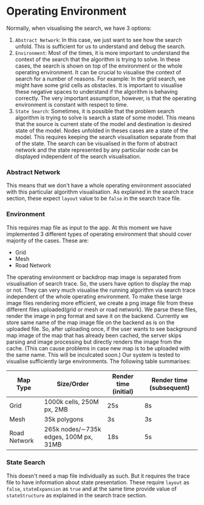 # Operating Environment

Normally, when visualising the search, we have 3 options:
1. `Abstract Network`: In this case, we just want to see how the search unfold. This is sufficient for us to understand and debug the search.
2. `Environment`: Most of the times, it is more important to understand the context of the search that the algorithm is trying to solve. In these cases, the search is shown on top of the environment or the whole operating environment. It can be crucial to visualise the context of search for a number of reasons. For example: In the grid search, we might have some grid cells as obstacles. It is important to visualise these negative spaces to understand if the algorithm is behaving correctly. The very important assumption, however, is that the operating environment is constant with respect to time.
3. `State Search`: Sometimes, it is possible that the problem search algorithm is trying to solve is search a state of some model. This means that the source is current state of the model and destination is desired state of the model. Nodes unfolded in theses cases are a state of the model. This requires keeping the search visualisation separate from that of the state. The search can be visualised in the form of abstract network and the state represented by any particular node can be displayed independent of the search visualisation.

### Abstract Network
This means that we don't have a whole operating environment associated with this particular algorithm visualisation. As explained in the search trace section, these expect `layout` value to be `false` in the search trace file.

### Environment
This requires map file as input to the app. At this moment we have implemented 3 different types of operating environment that should cover majority of the cases. These are:
- Grid
- Mesh
- Road Network


The operating environment or backdrop map image is separated from visualisation of search trace. So, the users have option to display the map or not. They can very much visualise the running algorithm via search trace independent of the whole operating environment. To make these large image files rendering more efficient, we create a png image file from these different files uploaded(grid or mesh or road network). We parse these files, render the image in png format and save it on the backend. Currently we store same name of the map image file on the backend as is on the uploaded file. So, after uploading once, if the user wants to see background map image of the map that has already been cached, the server skips parsing and image processing but directly renders the image from the cache. (This can cause problems in case new map is to be uploaded with the same name. This will be inculcated soon.) Our system is tested to visualise sufficiently large environments. The following table summarises:

Map Type | Size/Order | Render time (initial) | Render time (subsequent)
--- | --- | --- | ---
Grid | 1000k cells, 250M px, 2MB | 25s | 8s
Mesh | 35k polygons | 3s | 3s
Road Network | 265k nodes/∼735k edges, 100M px, 31MB | 18s | 5s

### State Search
This doesn't need a map file individually as such. But it requires the trace file to have information about state presentation. These require `layout` as `false`, `stateExpansion` as `true` and at the same time provide value of `stateStructure` as explained in the search trace section.
